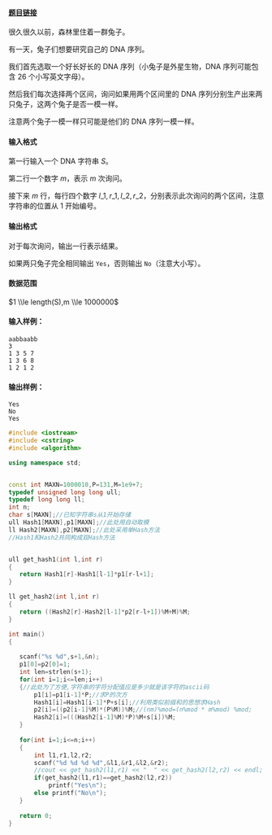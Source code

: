 #### [题目链接](https://www.acwing.com/problem/content/description/140/)


很久很久以前，森林里住着一群兔子。

有一天，兔子们想要研究自己的 DNA 序列。

我们首先选取一个好长好长的 DNA 序列（小兔子是外星生物，DNA 序列可能包含 $26$ 个小写英文字母）。

然后我们每次选择两个区间，询问如果用两个区间里的 DNA 序列分别生产出来两只兔子，这两个兔子是否一模一样。

注意两个兔子一模一样只可能是他们的 DNA 序列一模一样。

#### 输入格式

第一行输入一个 DNA 字符串 $S$。

第二行一个数字 $m$，表示 $m$ 次询问。

接下来 $m$ 行，每行四个数字 $l\_1, r\_1, l\_2, r\_2$，分别表示此次询问的两个区间，注意字符串的位置从 $1$ 开始编号。

#### 输出格式

对于每次询问，输出一行表示结果。

如果两只兔子完全相同输出 `Yes`，否则输出 `No`（注意大小写）。

#### 数据范围

$1 \\le length(S),m \\le 1000000$

#### 输入样例：

    aabbaabb
    3
    1 3 5 7
    1 3 6 8
    1 2 1 2
    

#### 输出样例：

    Yes
    No
    Yes
    
 ```cpp
 #include <iostream>
#include <cstring>
#include <algorithm>

using namespace std;


const int MAXN=1000010,P=131,M=1e9+7;
typedef unsigned long long ull;
typedef long long ll;
int n;
char s[MAXN];//已知字符串s从1开始存储
ull Hash1[MAXN],p1[MAXN];//此处用自动取模
ll Hash2[MAXN],p2[MAXN];//此处采用单Hash方法
//Hash1和Hash2共同构成双Hash方法


ull get_hash1(int l,int r)
{
	return Hash1[r]-Hash1[l-1]*p1[r-l+1];
}

ll get_hash2(int l,int r)
{
	return ((Hash2[r]-Hash2[l-1]*p2[r-l+1])%M+M)%M;
}

int main()
{
    
    scanf("%s %d",s+1,&n);
    p1[0]=p2[0]=1;
    int len=strlen(s+1);
    for(int i=1;i<=len;i++)
    {//此处为了方便,字符串的字符分配值应是多少就是该字符的ascii码
        p1[i]=p1[i-1]*P;//求P的次方
        Hash1[i]=Hash1[i-1]*P+s[i];//利用类似前缀和的思想求Hash
        p2[i]=((p2[i-1]%M)*(P%M))%M;//(nm)%mod=(n%mod * m%mod) %mod;
        Hash2[i]=(((Hash2[i-1]%M)*P)%M+s[i])%M;
    }
    
    for(int i=1;i<=n;i++)
    {
        int l1,r1,l2,r2;
        scanf("%d %d %d %d",&l1,&r1,&l2,&r2);
        //cout << get_hash2(l1,r1) << "  " << get_hash2(l2,r2) << endl;
        if(get_hash2(l1,r1)==get_hash2(l2,r2))
            printf("Yes\n");
        else printf("No\n");
    }
    
    return 0;
}
 
 
 
 ```
